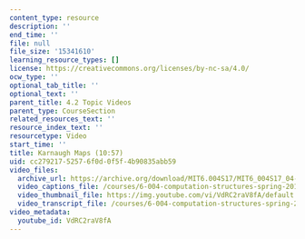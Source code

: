 ```yaml
---
content_type: resource
description: ''
end_time: ''
file: null
file_size: '15341610'
learning_resource_types: []
license: https://creativecommons.org/licenses/by-nc-sa/4.0/
ocw_type: ''
optional_tab_title: ''
optional_text: ''
parent_title: 4.2 Topic Videos
parent_type: CourseSection
related_resources_text: ''
resource_index_text: ''
resourcetype: Video
start_time: ''
title: Karnaugh Maps (10:57)
uid: cc279217-5257-6f0d-0f5f-4b90835abb59
video_files:
  archive_url: https://archive.org/download/MIT6.004S17/MIT6_004S17_04-02-05_300k.mp4
  video_captions_file: /courses/6-004-computation-structures-spring-2017/e6421cff8f12501298202c11d4cce927_VdRC2raV8fA.vtt
  video_thumbnail_file: https://img.youtube.com/vi/VdRC2raV8fA/default.jpg
  video_transcript_file: /courses/6-004-computation-structures-spring-2017/b02c32e1785c4bddf33b0285c6b76da7_VdRC2raV8fA.pdf
video_metadata:
  youtube_id: VdRC2raV8fA
---
```

